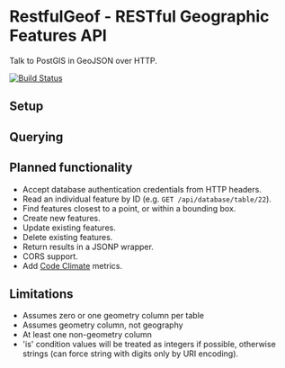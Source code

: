 # RestfulGeof - RESTful Geographic Features API

Talk to PostGIS in GeoJSON over HTTP.

[![Build Status](https://travis-ci.org/groundtruth/restful_geof.png?branch=master)](https://travis-ci.org/groundtruth/restful%5Fgeof)

## Setup



## Querying



## Planned functionality

* Accept database authentication credentials from HTTP headers.
* Read an individual feature by ID (e.g. `GET /api/database/table/22`).
* Find features closest to a point, or within a bounding box.
* Create new features.
* Update existing features.
* Delete existing features.
* Return results in a JSONP wrapper.
* CORS support.
* Add [Code Climate](https://codeclimate.com) metrics.

## Limitations

* Assumes zero or one geometry column per table
* Assumes geometry column, not geography
* At least one non-geometry column
* 'is' condition values will be treated as integers if possible,
  otherwise strings (can force string with digits only by URI encoding).


